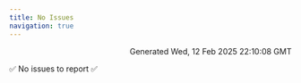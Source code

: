 ```yaml
---
title: No Issues
navigation: true
---
```


<p style="text-align:right;color:#cccs">
Generated Wed, 12 Feb 2025 22:10:08 GMT
</p>
<p>✅ No issues to report ✅</p>



